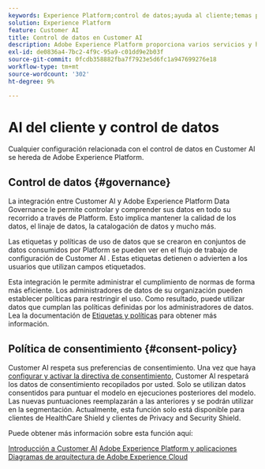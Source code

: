 ```yaml
---
keywords: Experience Platform;control de datos;ayuda al cliente;temas populares
solution: Experience Platform
feature: Customer AI
title: Control de datos en Customer AI
description: Adobe Experience Platform proporciona varios servicios y herramientas que le permiten controlar con seguridad los datos de experiencia recopilados para cumplir con sus prácticas comerciales, obligaciones legales y procesos de desarrollo.
exl-id: de0836a4-7bc2-4f9c-95a9-c01dd9e2b03f
source-git-commit: 0fcdb358882fba7f7923e5d6fc1a947699276e18
workflow-type: tm+mt
source-wordcount: '302'
ht-degree: 9%

---
```


# AI del cliente y control de datos

Cualquier configuración relacionada con el control de datos en Customer AI se hereda de Adobe Experience Platform.

## Control de datos {#governance}

La integración entre Customer AI y Adobe Experience Platform Data Governance le permite controlar y comprender sus datos en todo su recorrido a través de Platform. Esto implica mantener la calidad de los datos, el linaje de datos, la catalogación de datos y mucho más.

Las etiquetas y políticas de uso de datos que se crearon en conjuntos de datos consumidos por Platform se pueden ver en el flujo de trabajo de configuración de Customer AI . Estas etiquetas detienen o advierten a los usuarios que utilizan campos etiquetados.

Esta integración le permite administrar el cumplimiento de normas de forma más eficiente. Los administradores de datos de su organización pueden establecer políticas para restringir el uso. Como resultado, puede utilizar datos que cumplan las políticas definidas por los administradores de datos. Lea la documentación de [Etiquetas y políticas](https://experienceleague.adobe.com/docs/analytics-platform/using/cja-dataviews/data-governance.html?lang=es) para obtener más información.

## Política de consentimiento {#consent-policy}

Customer AI respeta sus preferencias de consentimiento. Una vez que haya [configurar y activar la directiva de consentimiento](https://experienceleague.adobe.com/docs/experience-platform/data-governance/policies/user-guide.html?lang=es#consent-policy), Customer AI respetará los datos de consentimiento recopilados por usted. Solo se utilizan datos consentidos para puntuar el modelo en ejecuciones posteriores del modelo. Las nuevas puntuaciones reemplazarán a las anteriores y se podrán utilizar en la segmentación. Actualmente, esta función solo está disponible para clientes de HealthCare Shield y clientes de Privacy and Security Shield.

Puede obtener más información sobre esta función aquí:

[Introducción a Customer AI](../../customer-ai/getting-started.md)
[Adobe Experience Platform y aplicaciones](https://experienceleague.adobe.com/docs/blueprints-learn/architecture/architecture-overview/platform-applications.html)
[Diagramas de arquitectura de Adobe Experience Cloud](https://experienceleague.adobe.com/docs/blueprints-learn/architecture/architecture-overview/experience-cloud.html)
